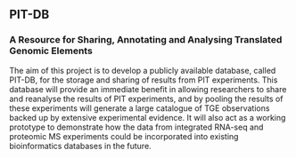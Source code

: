 ## PIT-DB 

### A Resource for Sharing, Annotating and Analysing Translated Genomic Elements

The aim of this project is to develop a publicly available database, called PIT-DB, for the storage and sharing of results from PIT experiments. This database will provide an immediate benefit in allowing researchers to share and reanalyse the results of PIT experiments, and by pooling the results of these experiments will generate a large catalogue of TGE observations backed up by extensive experimental evidence. It will also act as a working prototype to demonstrate how the data from integrated RNA-seq and proteomic MS experiments could be incorporated into existing bioinformatics databases in the future.
